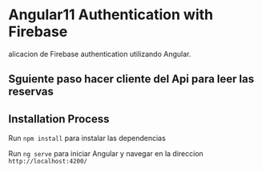 # Angular11 Authentication with Firebase

alicacion de Firebase authentication utilizando Angular.

## Sguiente paso hacer cliente del Api para leer las reservas



## Installation Process
Run `npm install` para instalar las dependencias

Run `ng serve` para iniciar Angular y navegar en la direccion  `http://localhost:4200/` 
